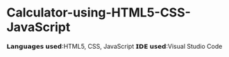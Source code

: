 # Calculator-using-HTML5-CSS-JavaScript
𝗟𝗮𝗻𝗴𝘂𝗮𝗴𝗲𝘀 𝘂𝘀𝗲𝗱:HTML5, CSS, JavaScript
𝗜𝗗𝗘 𝘂𝘀𝗲𝗱:Visual Studio Code 
